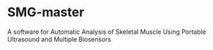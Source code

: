 # SMG-master
A software for Automatic Analysis of Skeletal Muscle Using Portable Ultrasound and Multiple Biosensors
